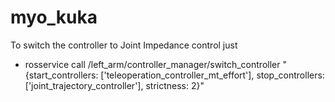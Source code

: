 # myo_kuka


To switch the controller to Joint Impedance control just 
  - rosservice call /left_arm/controller_manager/switch_controller "{start_controllers: ['teleoperation_controller_mt_effort'], stop_controllers: ['joint_trajectory_controller'], strictness: 2}"
